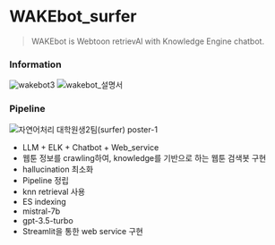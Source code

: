 # WAKEbot_surfer
> WAKEbot is Webtoon retrievAl with Knowledge Engine chatbot.

### Information
![wakebot3](https://github.com/statrav/WAKEbot_surfer/assets/109338312/95cc4ea5-b6da-4f10-8bda-b69e4668a95f)
![wakebot_설명서](https://github.com/statrav/WAKEbot_surfer/assets/109338312/b0a84891-6788-4a2b-a4b7-9ce29267b734)

### Pipeline
![자연어처리  대학원생2팀(surfer) poster-1](https://github.com/statrav/WAKEbot_surfer/assets/109338312/e49195c6-bf39-417d-a049-1e82878b45df)

-	LLM + ELK + Chatbot + Web_service </br>
-	웹툰 정보를 crawling하여, knowledge를 기반으로 하는 웹툰 검색봇 구현 </br>
  - hallucination 최소화 </br>
-	Pipeline 정립 </br>
  - knn retrieval 사용
  - ES indexing
  - mistral-7b
  - gpt-3.5-turbo
-	Streamlit을 통한 web service 구현
